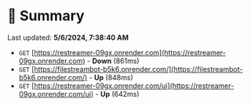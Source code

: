 # 📖 Summary
Last updated: **5/6/2024, 7:38:40 AM**

- `GET` [https://restreamer-09gx.onrender.com](https://restreamer-09gx.onrender.com) - **Down** (861ms)
- `GET` [https://filestreambot-b5k6.onrender.com/](https://filestreambot-b5k6.onrender.com/) - **Up** (848ms)
- `GET` [https://restreamer-09gx.onrender.com/ui](https://restreamer-09gx.onrender.com/ui) - **Up** (642ms)
